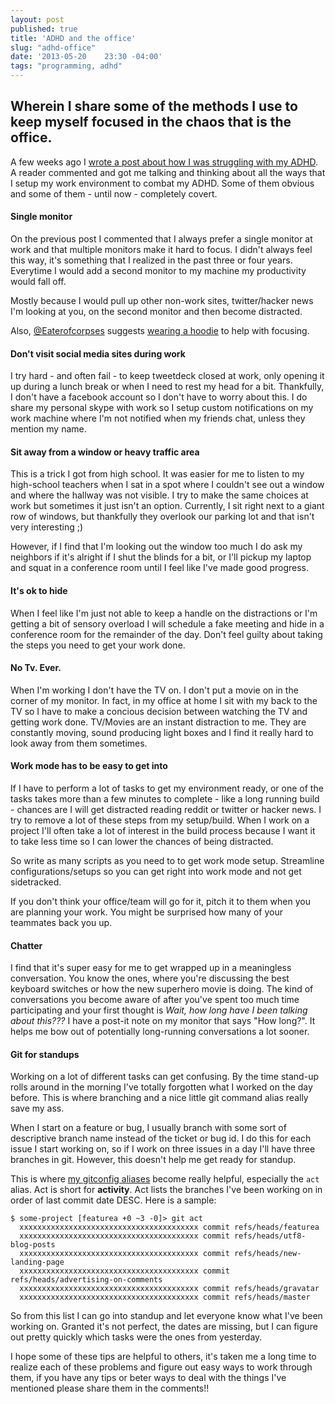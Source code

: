 ```yaml
---
layout: post
published: true
title: 'ADHD and the office'
slug: "adhd-office"
date: '2013-05-20    23:30 -04:00'
tags: "programming, adhd"
---
```

## Wherein I share some of the methods I use to keep myself focused in the chaos that is the office.

A few weeks ago I [wrote a post about how I was struggling with my ADHD](http://codeimpossible.com/2013/04/24/adhd). A reader commented and got me talking and thinking about all the ways that I setup my work environment to combat my ADHD. Some of them obvious and some of them - until now - completely covert.

#### Single monitor
On the previous post I commented that I always prefer a single monitor at work and that multiple monitors make it hard to focus. I didn't always feel this way, it's something that I realized in the past three or four years. Everytime I would add a second monitor to my machine my productivity would fall off.

Mostly because I would pull up other non-work sites, twitter/hacker news I'm looking at you, on the second monitor and then become distracted.

Also, [@Eaterofcorpses](https://twitter.com/EaterOfCorpses) suggests [wearing a hoodie](http://codeimpossible.com/2013/04/24/adhd/#comment-895873791) to help with focusing.

#### Don't visit social media sites during work
I try hard - and often fail - to keep tweetdeck closed at work, only opening it up during a lunch break or when I need to rest my head for a bit. Thankfully, I don't have a facebook account so I don't have to worry about this. I do share my personal skype with work so I setup custom notifications on my work machine where I'm not notified when my friends chat, unless they mention my name.

#### Sit away from a window or heavy traffic area
This is a trick I got from high school. It was easier for me to listen to my high-school teachers when I sat in a spot where I couldn't see out a window and where the hallway was not visible. I try to make the same choices at work but sometimes it just isn't an option. Currently, I sit right next to a giant row of windows, but thankfully they overlook our parking lot and that isn't very interesting ;)

However, if I find that I'm looking out the window too much I do ask my neighbors if it's alright if I shut the blinds for a bit, or I'll pickup my laptop and squat in a conference room until I feel like I've made good progress.

#### It's ok to hide
When I feel like I'm just not able to keep a handle on the distractions or I'm getting a bit of sensory overload I will schedule a fake meeting and hide in a conference room for the remainder of the day. Don't feel guilty about taking the steps you need to get your work done.

#### No Tv. Ever.
When I'm working I don't have the TV on. I don't put a movie on in the corner of my monitor. In fact, in my office at home I sit with my back to the TV so I have to make a concious decision between watching the TV and getting work done. TV/Movies are an instant distraction to me. They are constantly moving, sound producing light boxes and I find it really hard to look away from them sometimes.

#### Work mode has to be easy to get into
If I have to perform a lot of tasks to get my environment ready, or one of the tasks takes more than a few minutes to complete - like a long running build - chances are I will get distracted reading reddit or twitter or hacker news. I try to remove a lot of these steps from my setup/build. When I work on a project I'll often take a lot of interest in the build process because I want it to take less time so I can lower the chances of being distracted.

So write as many scripts as you need to to get work mode setup. Streamline configurations/setups so you can get right into work mode and not get sidetracked.

If you don't think your office/team will go for it, pitch it to them when you are planning your work. You might be surprised how many of your teammates back you up.

#### Chatter
I find that it's super easy for me to get wrapped up in a meaningless conversation. You know the ones, where you're discussing the best keyboard switches or how the new superhero movie is doing. The kind of conversations you become aware of after you've spent too much time participating and your first thought is _Wait, how long have I been talking about this???_ I have a post-it note on my monitor that says "How long?". It helps me bow out of potentially long-running conversations a lot sooner.

#### Git for standups
Working on a lot of different tasks can get confusing. By the time stand-up rolls around in the morning I've totally forgotten what I worked on the day before. This is where branching and a nice little git command alias really save my ass.

When I start on a feature or bug, I usually branch with some sort of descriptive branch name instead of the ticket or bug id. I do this for each issue I start working on, so if I work on three issues in a day I'll have three branches in git. However, this doesn't help me get ready for standup.

This is where [my gitconfig aliases](http://github.com/codeimpossible/gitconfig) become really helpful, especially the `act` alias. Act is short for **activity**. Act lists the branches I've been working on in order of last commit date DESC. Here is a sample:

    $ some-project [featurea +0 ~3 -0]> git act
      xxxxxxxxxxxxxxxxxxxxxxxxxxxxxxxxxxxxxxxx commit refs/heads/featurea
      xxxxxxxxxxxxxxxxxxxxxxxxxxxxxxxxxxxxxxxx commit refs/heads/utf8-blog-posts
      xxxxxxxxxxxxxxxxxxxxxxxxxxxxxxxxxxxxxxxx commit refs/heads/new-landing-page
      xxxxxxxxxxxxxxxxxxxxxxxxxxxxxxxxxxxxxxxx commit refs/heads/advertising-on-comments
      xxxxxxxxxxxxxxxxxxxxxxxxxxxxxxxxxxxxxxxx commit refs/heads/gravatar
      xxxxxxxxxxxxxxxxxxxxxxxxxxxxxxxxxxxxxxxx commit refs/heads/master

So from this list I can go into standup and let everyone know what I've been working on. Granted it's not perfect, the dates are missing, but I can figure out pretty quickly which tasks were the ones from yesterday.

I hope some of these tips are helpful to others, it's taken me a long time to realize each of these problems and figure out easy ways to work through them, if you have any tips or beter ways to deal with the things I've mentioned please share them in the comments!!
